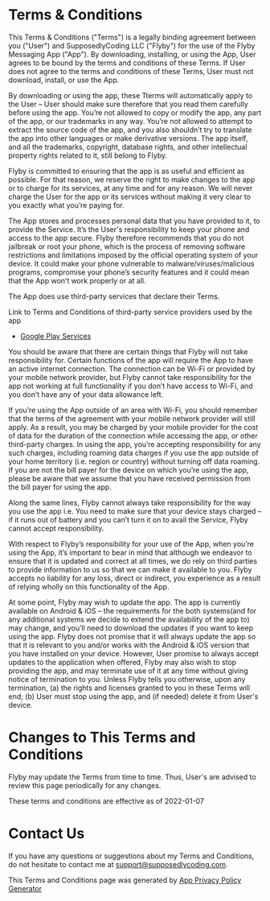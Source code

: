 # Terms & Conditions

This Terms & Conditions ("Terms") is a legally binding agreement between you ("User") and SupposedlyCoding LLC ("Flyby") for the use of the Flyby Messaging App ("App"). By downloading, installing, or using the App, User agrees to be bound by the terms and conditions of these Terms. If User does not agree to the terms and conditions of these Terms, User must not download, install, or use the App.

By downloading or using the app, these Tterms will automatically apply to the User – User should make sure therefore that you read them carefully before using the app. You’re not allowed to copy or modify the app, any part of the app, or our trademarks in any way. You’re not allowed to attempt to extract the source code of the app, and you also shouldn’t try to translate the app into other languages or make derivative versions. The app itself, and all the trademarks, copyright, database rights, and other intellectual property rights related to it, still belong to Flyby.

Flyby is committed to ensuring that the app is as useful and efficient as possible. For that reason, we reserve the right to make changes to the app or to charge for its services, at any time and for any reason. We will never charge the User for the app or its services without making it very clear to you exactly what you’re paying for.

The App stores and processes personal data that you have provided to it, to provide the Service. It’s the User's responsibility to keep your phone and access to the app secure. Flyby therefore recommends that you do not jailbreak or root your phone, which is the process of removing software restrictions and limitations imposed by the official operating system of your device. It could make your phone vulnerable to malware/viruses/malicious programs, compromise your phone’s security features and it could mean that the App won’t work properly or at all.

The App does use third-party services that declare their Terms.

Link to Terms and Conditions of third-party service providers used by the app

*   [Google Play Services](https://policies.google.com/terms)

You should be aware that there are certain things that Flyby will not take responsibility for. Certain functions of the app will require the App to have an active internet connection. The connection can be Wi-Fi or provided by your mobile network provider, but Flyby cannot take responsibility for the app not working at full functionality if you don’t have access to Wi-Fi, and you don’t have any of your data allowance left.

If you’re using the App outside of an area with Wi-Fi, you should remember that the terms of the agreement with your mobile network provider will still apply. As a result, you may be charged by your mobile provider for the cost of data for the duration of the connection while accessing the app, or other third-party charges. In using the app, you’re accepting responsibility for any such charges, including roaming data charges if you use the app outside of your home territory (i.e. region or country) without turning off data roaming. If you are not the bill payer for the device on which you’re using the app, please be aware that we assume that you have received permission from the bill payer for using the app.

Along the same lines, Flyby cannot always take responsibility for the way you use the app i.e. You need to make sure that your device stays charged – if it runs out of battery and you can’t turn it on to avail the Service, Flyby cannot accept responsibility.

With respect to Flyby’s responsibility for your use of the App, when you’re using the App, it’s important to bear in mind that although we endeavor to ensure that it is updated and correct at all times, we do rely on third parties to provide information to us so that we can make it available to you. Flyby accepts no liability for any loss, direct or indirect, you experience as a result of relying wholly on this functionality of the App.

At some point, Flyby may wish to update the app. The app is currently available on Android & iOS – the requirements for the both systems(and for any additional systems we decide to extend the availability of the app to) may change, and you’ll need to download the updates if you want to keep using the app. Flyby does not promise that it will always update the app so that it is relevant to you and/or works with the Android & iOS version that you have installed on your device. However, User promise to always accept updates to the application when offered, Flyby may also wish to stop providing the app, and may terminate use of it at any time without giving notice of termination to you. Unless Flyby tells you otherwise, upon any termination, (a) the rights and licenses granted to you in these Terms will end; (b) User must stop using the app, and (if needed) delete it from User's device.

# Changes to This Terms and Conditions

Flyby may update the Terms from time to time. Thus, User's are advised to review this page periodically for any changes.

These terms and conditions are effective as of 2022-01-07

# Contact Us

If you have any questions or suggestions about my Terms and Conditions, do not hesitate to contact me at support@supposedlycoding.com.

This Terms and Conditions page was generated by [App Privacy Policy Generator](https://app-privacy-policy-generator.nisrulz.com/)
